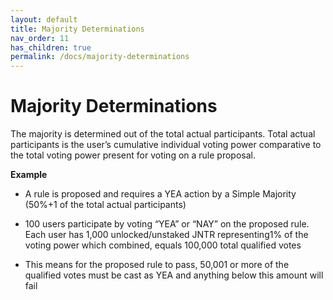 ```yaml
---
layout: default
title: Majority Determinations
nav_order: 11
has_children: true
permalink: /docs/majority-determinations
---
```


# Majority Determinations

The majority is determined out of the total actual participants. Total actual participants is the user’s cumulative individual voting power comparative to the total voting power present for voting on a rule
proposal.

**Example**

- A rule is proposed and requires a YEA action by a Simple
Majority (50%+1 of the total actual participants)

- 100 users participate by voting “YEA” or “NAY” on the proposed rule. Each user has 1,000 unlocked/unstaked JNTR representing1% of the voting power which combined, equals 100,000 total qualified votes

- This means for the proposed rule to pass, 50,001 or more of the qualified votes must be cast as YEA and anything below this amount will fail